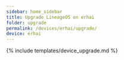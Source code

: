 ```yaml
---
sidebar: home_sidebar
title: Upgrade LineageOS on erhai
folder: upgrade
permalink: /devices/erhai/upgrade/
device: erhai
---
```

{% include templates/device_upgrade.md %}

